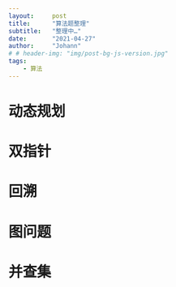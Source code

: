 ```yaml
---
layout:     post
title:      "算法题整理"
subtitle:   "整理中…"
date:       "2021-04-27"
author:     "Johann"
# # header-img: "img/post-bg-js-version.jpg"
tags:
    - 算法
---
```

# 动态规划
## 
## 
# 双指针
# 回溯
# 图问题
# 并查集
# 